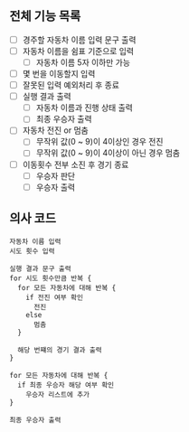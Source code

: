 ## 전체 기능 목록

- [ ] 경주할 자동차 이름 입력 문구 출력
- [ ] 자동차 이름을 쉼표 기준으로 입력
    - [ ] 자동차 이름 5자 이하만 가능
- [ ] 몇 번을 이동할지 입력
- [ ] 잘못된 입력 예외처리 후 종료
- [ ] 실행 결과 출력
    - [ ] 자동차 이름과 진행 상태 출력
    - [ ] 최종 우승자 출력
- [ ] 자동차 전진 or 멈춤
    - [ ] 무작위 값(0 ~ 9)이 4이상인 경우 전진
    - [ ] 무작위 값(0 ~ 9)이 4이상이 아닌 경우 멈춤
- [ ] 이동횟수 전부 소진 후 경기 종료
    - [ ] 우승자 판단
    - [ ] 우승자 출력

## 의사 코드

```Plain Text
자동차 이름 입력
시도 횟수 입력

실행 결과 문구 출력
for 시도 횟수만큼 반복 {
  for 모든 자동차에 대해 반복 {
    if 전진 여부 확인
      전진
    else    
      멈춤
  }
  
  해당 번쨰의 경기 결과 출력
}

for 모든 자동차에 대해 반복 {
  if 최종 우승자 해당 여부 확인
    우승자 리스트에 추가
}

최종 우승자 출력
```

